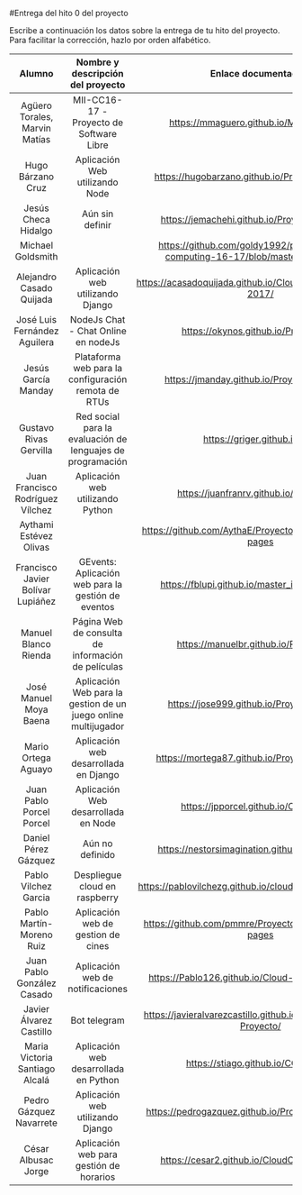 #Entrega del hito 0 del proyecto

Escribe a continuación los datos sobre la entrega de tu hito del
proyecto. Para facilitar la corrección, hazlo por orden alfabético.

| Alumno  | Nombre y descripción del proyecto  | Enlace documentación|Enlace a proyecto | Actualización |
|:-:|:-:|:-:|:-:|:-:|
|Agüero Torales, Marvin Matías |MII-CC16-17 - Proyecto de Software Libre |https://mmaguero.github.io/MII-CC16-17/ |https://github.com/mmaguero/MII-CC16-17.git |
|Hugo Bárzano Cruz |Aplicación Web utilizando Node |https://hugobarzano.github.io/ProyectoCC16-17/ |https://github.com/hugobarzano/ProyectoCC16-17 |
|Jesús Checa Hidalgo | Aún sin definir | https://jemachehi.github.io/ProyectoCC16-17/ | https://github.com/JeMaCheHi/ProyectoCC16-17 |
|Michael Goldsmith | | https://github.com/goldy1992/proyecto-cloud-computing-16-17/blob/master/README.md | https://github.com/goldy1992/proyecto-cloud-computing-16-17|
| Alejandro Casado Quijada | Aplicación web utilizando Django | https://acasadoquijada.github.io/Cloud_Computing_2016-2017/ | https://github.com/acasadoquijada/Cloud_Computing_2016-2017/ |
|José Luis Fernández Aguilera |NodeJs Chat - Chat Online en nodeJs |https://okynos.github.io/ProyectoCC/ |https://github.com/okynos/ProyectoCC | [Corrección errores en Issues](https://github.com/okynos/ProyectoCC/issues/4) |
|Jesús García Manday | Plataforma web para la configuración remota de RTUs | https://jmanday.github.io/ProyectoCC16-17/ | https://github.com/jmanday/ProyectoCC16-17| [Corrección en Hito 0](https://github.com/jmanday/ProyectoCC16-17/milestone/2?closed=1) |
|Gustavo Rivas Gervilla| Red social para la evaluación de lenguajes de programación | https://griger.github.io/CC/ | https://github.com/Griger/CC |
| Juan Francisco Rodríguez Vílchez | Aplicación web utilizando Python | https://juanfranrv.github.io/CC_Project/ | https://github.com/juanfranrv/CC_Project |
| Aythami Estévez Olivas | | https://github.com/AythaE/Proyecto_CC16-17/tree/gh-pages | https://github.com/AythaE/Proyecto_CC16-17 | [Issue de corrección Hito 0](https://github.com/AythaE/Proyecto_CC16-17/issues/3) |
| Francisco Javier Bolívar Lupiáñez | GEvents: Aplicación web para la gestión de eventos | https://fblupi.github.io/master_informatica-CC/ | https://github.com/fblupi/master_informatica-CC |
|Manuel Blanco Rienda | Página Web de consulta de información de películas | https://manuelbr.github.io/Proyecto_CC | https://github.com/manuelbr/Proyecto_CC |
| José Manuel Moya Baena | Aplicación Web para la gestion de un juego online multijugador | https://jose999.github.io/ProyectoCC2016/ | https://github.com/jose999/ProyectoCC2016 |
| Mario Ortega Aguayo | Aplicación web desarrollada en Django | https://mortega87.github.io/ProyectoCC-16-17/ | https://github.com/mortega87/ProyectoCC-16-17 | [Issue corrección ficheros Hito 0](https://github.com/mortega87/ProyectoCC-16-17/issues/1) |
| Juan Pablo Porcel Porcel | Aplicación Web desarrollada en Node | https://jpporcel.github.io/CC-Project/ | https://github.com/JPPorcel/CC-Project/ |
| Daniel Pérez Gázquez | Aún no definido | https://nestorsimagination.github.io/CC-Project/ | https://github.com/NestorsImagination/CC-Project |
| Pablo Vilchez Garcia | Despliegue cloud en raspberry | https://pablovilchezg.github.io/cloud-computing-project/ | https://github.com/pablovilchezg/cloud-computing-project/ |
| Pablo Martín-Moreno Ruiz | Aplicación web de gestion de cines | https://github.com/pmmre/ProyectoCC16-17/tree/gh-pages | https://github.com/pmmre/ProyectoCC16-17 |
| Juan Pablo González Casado | Aplicación web de notificaciones | https://Pablo126.github.io/Cloud-Computing-1617/ | https://github.com/Pablo126/Cloud-Computing-1617/ |
| Javier Álvarez Castillo | Bot telegram | https://javieralvarezcastillo.github.io/CloudComputing-Proyecto/ | https://github.com/JavierAlvarezCastillo/CloudComputing-Proyecto/ |
|Maria Victoria Santiago Alcalá | Aplicación web desarrollada en Python | https://stiago.github.io/CC_Project/ | https://github.com/STiago/CC_Project |
| Pedro Gázquez Navarrete | Aplicación web utilizando Django | https://pedrogazquez.github.io/Proyecto-CC-16-17/ | https://github.com/pedrogazquez/Proyecto-CC-16-17 |
| César Albusac Jorge | Aplicación web para gestión de horarios | https://cesar2.github.io/CloudComputing1617/ | https://github.com/cesar2/CloudComputing1617 |
